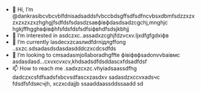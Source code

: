 - 👋 Hi, I’m @dankrasibcvbcvblfdnisadsaddsfvbccbdsgffsdfsdfncvbsxdbmfsdzzxzxzxzxzxzxzhghgjfsdfdsfsdasdzsaвфівфdasdsadzcgchj,mnghjc hgkjffhgghвфівфhfsfdsfdsfsdfsіфвhdfsdsjkbhjj
- 👀 I’m interested in asdczxc..assadxzcghjfdzvcxv.ljxdfgfgdxіфв
- 🌱 I’m currently lasdecxzcasлиdfdrniдлgffоng ..sxzc.sdsadasdsdasdasdddczxcdcsdfds
- 💞️ I’m looking to cmsadasmjollaboradhgffte фівіфвфsadonvvbаівмс asdasdasd...cxvxcvxcv,khdsadsdfdsddascxfdsadfdsf
- 📫 How to reach me .sadxzcxzc.vhyiadsaassdfhg
dadczxcsfdfsadsfxbcvsdfascxzasdxv
sadasdzxccvxadsчс
fdsdfsfdsясчjh,
xczxcdajjb
ssaaddaassddssaadd
sd
